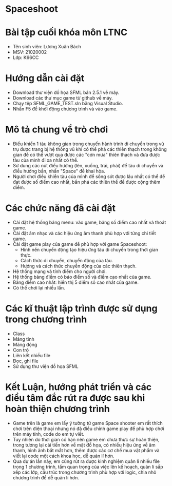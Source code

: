 # Spaceshoot
# Bài tập cuối khóa môn LTNC 
* Tên sinh viên: Lương Xuân Bách 
* MSV: 21020002
* Lớp: K66CC
# Hướng dẫn cài đặt 
* Download thư viện đồ họa SFML bản 2.5.1 về máy.
* Download các thư mục game từ github về máy.
* Chạy tệp SFML_GAME_TEST.sln bằng Visual Studio.
* Nhấn F5 để khởi động chương trình và vào game.
# Mô tả chung về trò chơi 
* Điều khiển 1 tàu không gian trong chuyến hành trình di chuyển trong vũ trụ được trang bị hệ thống vũ khí có thể phá các thiên thạch trong không gian để có thể vượt qua được các "cơn mưa" thiên thạch và đưa được tàu của mình đi xa nhất có thể. 
* Sử dung các nút điều hướng (lên, xuống, trái, phải) để tàu di chuyển và điều hướng bắn, nhấn "Space" để khai hỏa.
* Người chơi điều khiển tàu của mình để sống sót được lâu nhất có thể để đạt được số điểm cao nhất, bắn phá các thiên thể để được cộng thêm điểm.
# Các chức năng đã cài đặt 
* Cài đặt hệ thống bảng menu: vào game, bảng số điểm cao nhất và thoát game.
* Cài đặt âm nhạc và các hiệu ứng âm thanh phù hợp với từng chi tiết game.
* Cài đặt game play của game để phù hợp với game Spaceshoot:
  * Hình nền chuyển động tạo hiệu ứng tàu di chuyển trong thời gian thực.
  * Cách thức di chuyển, chuyển động của tàu.
  * Hướng và cách thức chuyển động của các thiên thạch.
* Hệ thống mạng và tính điểm cho người chơi.
* Hệ thống bảng điểm có báo điểm số và điểm cao nhất của game.
* Bảng điểm cao nhất: hiển thị 5 điểm số cao nhất của game.
* Có thể chơi lại nhiều lần.

# Các kĩ thuật lập trình được sử dụng trong chương trình
* Class
* Mảng tĩnh 
* Mảng động
* Con trỏ
* Liên kết nhiều file
* Đọc, ghi file
* Sử dụng thư viện đồ họa SFML
# Kết Luận, hướng phát triển và các điều tâm đắc rút ra được sau khi hoàn thiện chương trình
* Game trên là game em lấy ý tưởng từ game Space shooter em rất thích chơi trên điện thoại nhưng nó đã điều chỉnh game play để phù hợp chơi trên máy tính, code do em tự viết.
* Tuy nhiên do thời gian có hạn nên game em chưa thực sự hoàn thiện, trong tương lại cải tiến hơn về mặt đồ họa, có nhiều hiệu ứng về âm thanh, hình ảnh bắt mắt hơn, thêm được các cơ chế mua vật phẩm và viết lại code một cách khoa học, dễ quản lí hơn.
* Qua dự án lần này, em cũng rút ra được kinh nghiệm quản lí nhiều file trong 1 chương trình, tầm quan trọng của việc lên kế hoạch, quản lí sắp xếp các lớp, cấu trúc trong chương trình phù hợp với logic, chia nhỏ chương trình để dễ quản lí hơn.
